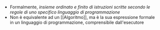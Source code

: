 - Formalmente, *insieme ordinato e finito di istruzioni scritte secondo le regole di uno specifico linguaggio di programmazione*
- Non è equivalente ad un [[Algoritmo]], ma è la sua espressione formale in un linguaggio di programmazione, comprensibile dall'esecutore